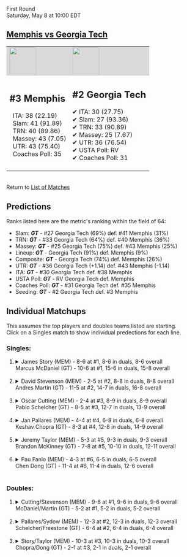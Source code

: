 First Round  
Saturday, May 8 at 10:00 EDT
## [Memphis vs Georgia Tech](https://www.ncaa.com/game/5833387) 

<table><tr style="background-color: #d9d9d9 !important"><td><img src="https://www.ncaa.com/sites/default/files/images/logos/schools/m/memphis.70.png" width="70" height="70" /></td><td><img src="https://www.ncaa.com/sites/default/files/images/logos/schools/g/georgia-tech.70.png" width="70" height="70" /></td></tr><tr>
<td>  

<h2>#3 Memphis</h2>  
&nbsp; ITA: 38 (22.19)<br>  
&nbsp; Slam: 41 (91.89)<br>  
&nbsp; TRN: 40 (89.86)<br>  
&nbsp; Massey: 43 (7.05)<br>  
&nbsp; UTR: 43 (75.40)<br>  
&nbsp; Coaches Poll: 35<br>  
<br>  

</td>
<td>  

<h2>#2 Georgia Tech</h2>  
&#10004; ITA: 30 (27.75)<br>  
&#10004; Slam: 27 (93.36)<br>  
&#10004; TRN: 33 (90.89)<br>  
&#10004; Massey: 25 (7.67)<br>  
&#10004; UTR: 36 (76.54)<br>  
&#10004; USTA Poll: RV<br>  
&#10004; Coaches Poll: 31<br>  
<br>  

</td>
</tr></table>  


<br>Return to [List of Matches](../index.md)  

## Predictions  

Ranks listed here are the metric's ranking within the field of 64:  
- Slam: ***GT*** - #27 Georgia Tech (69%) def. #41 Memphis (31%)  
- TRN: ***GT*** - #33 Georgia Tech (64%) def. #40 Memphis (36%)  
- Massey: ***GT*** - #25 Georgia Tech (75%) def. #43 Memphis (25%)  
- Lineup: ***GT*** - Georgia Tech (91%) def. Memphis (9%)  
- Composite: ***GT*** - Georgia Tech (74%) def. Memphis (26%)  
- UTR: ***GT*** - #36 Georgia Tech (+1.14) def. #43 Memphis (-1.14)  
- ITA: ***GT*** - #30 Georgia Tech def. #38 Memphis  
- USTA Poll: ***GT*** - RV Georgia Tech def. Memphis  
- Coaches Poll: ***GT*** - #31 Georgia Tech def. #35 Memphis  
- Seeding: ***GT*** - #2 Georgia Tech def. #3 Memphis  

## Individual Matchups  
This assumes the top players and doubles teams listed are starting.  
Click on a Singles match to show individual predections for each line.  

### Singles:  

<ol>
<li><details>
<summary markdown="span">James Story (MEM) - 8-6 at #1, 8-6 in duals, 8-6 overall<br>Marcus McDaniel (GT) - 10-6 at #1, 15-6 in duals, 15-8 overall</summary>
<h4>Predictions</h4><ul>
<li>Slam: <b><i>GT</i></b> - McDaniel (71%) def. Story (29%)</li>  
<li>TRN: <b><i>GT</i></b> - McDaniel (72%) def. Story (28%)</li>  
<li>Massey: <b><i>GT</i></b> - McDaniel (75%) def. Story (25%)</li>  
<li>UTR: <b><i>GT</i></b> - McDaniel (79%) def. Story (21%)</li>  
<li>Composite: <b><i>GT</i></b> - McDaniel (74%) def. Story (26%)</li>  
<li>ITA: <b><i>GT</i></b> - McDaniel (25.05) def. Story (13.58)</li>  
</ul>
</details>&nbsp;</li>
<li><details>
<summary markdown="span">David Stevenson (MEM) - 2-5 at #2, 8-8 in duals, 8-8 overall<br>Andres Martin (GT) - 11-5 at #2, 14-7 in duals, 16-8 overall</summary>
<h4>Predictions</h4><ul>
<li>Slam: <b><i>GT</i></b> - Martin (82%) def. Stevenson (18%)</li>  
<li>TRN: <b><i>GT</i></b> - Martin (85%) def. Stevenson (15%)</li>  
<li>Massey: <b><i>GT</i></b> - Martin (75%) def. Stevenson (25%)</li>  
<li>UTR: <b><i>GT</i></b> - Martin (83%) def. Stevenson (17%)</li>  
<li>Composite: <b><i>GT</i></b> - Martin (81%) def. Stevenson (19%)</li>  
<li>ITA: <b><i>GT</i></b> - Martin (17.00) def. Stevenson (6.29)</li>  
</ul>
</details>&nbsp;</li>
<li><details>
<summary markdown="span">Oscar Cutting (MEM) - 2-4 at #3, 8-9 in duals, 8-9 overall<br>Pablo Schelcher (GT) - 8-5 at #3, 12-7 in duals, 13-9 overall</summary>
<h4>Predictions</h4><ul>
<li>Slam: <b><i>GT</i></b> - Schelcher (58%) def. Cutting (42%)</li>  
<li>TRN: <b><i>GT</i></b> - Schelcher (68%) def. Cutting (32%)</li>  
<li>Massey: <b><i>GT</i></b> - Schelcher (75%) def. Cutting (25%)</li>  
<li>UTR: <b><i>GT</i></b> - Schelcher (72%) def. Cutting (28%)</li>  
<li>Composite: <b><i>GT</i></b> - Schelcher (68%) def. Cutting (32%)</li>  
<li>ITA: <b><i>MEM</i></b> - Cutting (4.13) def. Schelcher (3.19)</li>  
</ul>
</details>&nbsp;</li>
<li><details>
<summary markdown="span">Jan Pallares (MEM) - 4-4 at #4, 6-8 in duals, 6-8 overall<br>Keshav Chopra (GT) - 8-3 at #4, 12-8 in duals, 14-9 overall</summary>
<h4>Predictions</h4><ul>
<li>Slam: <b><i>GT</i></b> - Chopra (80%) def. Pallares (20%)</li>  
<li>TRN: <b><i>GT</i></b> - Chopra (83%) def. Pallares (17%)</li>  
<li>Massey: <b><i>GT</i></b> - Chopra (75%) def. Pallares (25%)</li>  
<li>UTR: <b><i>GT</i></b> - Chopra (75%) def. Pallares (25%)</li>  
<li>Composite: <b><i>GT</i></b> - Chopra (78%) def. Pallares (22%)</li>  
<li>ITA: <b><i>GT</i></b> - Chopra (1.81) def. Pallares (1.34)</li>  
</ul>
</details>&nbsp;</li>
<li><details>
<summary markdown="span">Jeremy Taylor (MEM) - 5-3 at #5, 9-3 in duals, 9-3 overall<br>Brandon McKinney (GT) - 7-8 at #5, 10-10 in duals, 12-11 overall</summary>
<h4>Predictions</h4><ul>
<li>Slam: <b><i>MEM</i></b> - Taylor (51%) def. McKinney (49%)</li>  
<li>TRN: <b><i>MEM</i></b> - Taylor (58%) def. McKinney (42%)</li>  
<li>Massey: <b><i>MEM</i></b> - Taylor (75%) def. McKinney (25%)</li>  
<li>UTR: <b><i>MEM</i></b> - Taylor (82%) def. McKinney (18%)</li>  
<li>Composite: <b><i>MEM</i></b> - Taylor (68%) def. McKinney (32%)</li>  
<li>ITA: <b><i>MEM</i></b> - Taylor (2.71) def. McKinney (1.37)</li>  
</ul>
</details>&nbsp;</li>
<li><details>
<summary markdown="span">Pau Fanlo (MEM) - 4-3 at #6, 6-5 in duals, 6-5 overall<br>Chen Dong (GT) - 11-4 at #6, 11-4 in duals, 12-6 overall</summary>
<h4>Predictions</h4><ul>
<li>Slam: <b><i>GT</i></b> - Dong (64%) def. Fanlo (36%)</li>  
<li>TRN: <b><i>GT</i></b> - Dong (76%) def. Fanlo (24%)</li>  
<li>Massey: <b><i>GT</i></b> - Dong (75%) def. Fanlo (25%)</li>  
<li>UTR: <b><i>GT</i></b> - Dong (75%) def. Fanlo (25%)</li>  
<li>Composite: <b><i>GT</i></b> - Dong (72%) def. Fanlo (28%)</li>  
<li>ITA: <b><i>GT</i></b> - Dong (1.93) def. Fanlo (1.57)</li>  
</ul>
</details>&nbsp;</li>
</ol>

### Doubles:  

<ol>
<li><details>
<summary markdown="span">Cutting/Stevenson (MEM) - 9-6 at #1, 9-6 in duals, 9-6 overall<br>McDaniel/Martin (GT) - 5-2 at #1, 5-2 in duals, 5-2 overall</summary>
<br>Sorry, we don't have any metrics for this match
</details>&nbsp;</li>
<li><details>
<summary markdown="span">Pallares/Sydow (MEM) - 12-3 at #2, 12-3 in duals, 12-3 overall<br>Schelcher/Freestone (GT) - 6-4 at #2, 6-4 in duals, 6-4 overall</summary>
<br>Sorry, we don't have any metrics for this match
</details>&nbsp;</li>
<li><details>
<summary markdown="span">Story/Taylor (MEM) - 10-3 at #3, 10-3 in duals, 10-3 overall<br>Chopra/Dong (GT) - 2-1 at #3, 2-1 in duals, 2-1 overall</summary>
<br>Sorry, we don't have any metrics for this match
</details>&nbsp;</li>
</ol>